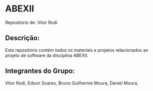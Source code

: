 # ABEXII
Repositorio de: Vitor Rodi

## Descrição:
Este repositório contém todos os materiais e projetos relacionados ao projeto
de software da disciplina ABEXII.

## Integrantes do Grupo:
Vitor Rodi,
Edson Soares,
Bruno Guilherme Moura,
Daniel Moura,
